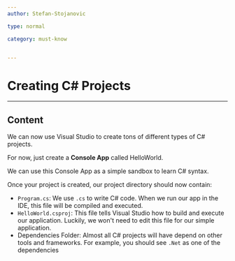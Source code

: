 ```yaml
---
author: Stefan-Stojanovic

type: normal

category: must-know


---
```


# Creating C# Projects

---

## Content


We can now use Visual Studio to create tons of different types of C# projects.

For now, just create a **Console App** called HelloWorld.

We can use this Console App as a simple sandbox to learn C# syntax.

Once your project is created, our project directory should now contain:
- `Program.cs`: We use `.cs` to write C# code. When we run our app in the IDE, this file will be compiled and executed.
- `HelloWorld.csproj`: This file tells Visual Studio how to build and execute our application. Luckily, we won't need to edit this file for our simple application.
- Dependencies Folder: Almost all C# projects will have depend on other tools and frameworks. For example, you should see `.Net` as one of the dependencies